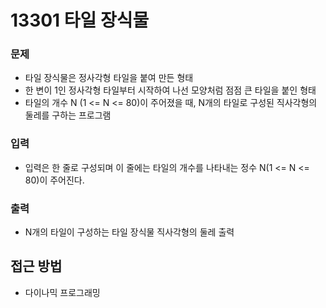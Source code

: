 13301 타일 장식물
=============
### 문제
* 타일 장식물은 정사각형 타일을 붙여 만든 형태
* 한 변이 1인 정사각형 타일부터 시작하여 나선 모양처럼 점점 큰 타일을 붙인 형태
* 타일의 개수 N (1 <= N <= 80)이 주어졌을 때, N개의 타일로 구성된 직사각형의 둘레를 구하는 프로그램
### 입력
* 입력은 한 줄로 구성되며 이 줄에는 타일의 개수를 나타내는 정수 N(1 <= N <= 80)이 주어진다.
### 출력
* N개의 타일이 구성하는 타일 장식물 직사각형의 둘레 출력

접근 방법
-------------
* 다이나믹 프로그래밍